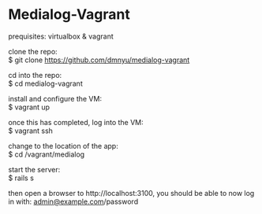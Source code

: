 Medialog-Vagrant
================

prequisites: virtualbox & vagrant

clone the repo: <br>
$ git clone https://github.com/dmnyu/medialog-vagrant

cd into the repo: <br>
$ cd medialog-vagrant

install and configure the VM: <br>
$ vagrant up

once this has completed, log into the VM: <br>
$ vagrant ssh

change to the location of the app: <br>
$ cd /vagrant/medialog

start the server: <br>
$ rails s

then open a browser to http://localhost:3100, you should be able to now log in with: admin@example.com/password
